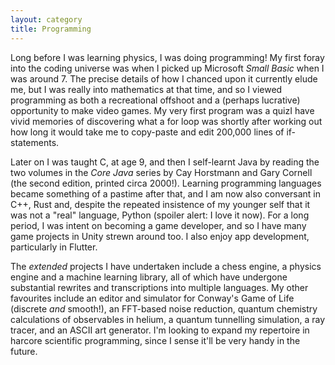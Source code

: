 ```yaml
---
layout: category
title: Programming
---
```


Long before I was learning physics, I was doing programming! My first foray into the coding universe was when I picked up Microsoft *Small Basic* when I was around 7. The precise details of how I chanced upon it currently elude me, but I was really into mathematics at that time, and so I viewed programming as both a recreational offshoot and a (perhaps lucrative) opportunity to make video games. My very first program was a quizI have vivid memories of discovering what a for loop was shortly after working out how long it would take me to copy-paste and edit 200,000 lines of if-statements.  

Later on I was taught C, at age 9, and then I self-learnt Java by reading the two volumes in the *Core Java* series by Cay Horstmann and Gary Cornell (the second edition, printed circa 2000!). Learning programming languages became something of a pastime after that, and I am now also conversant in C++, Rust and, despite the repeated insistence of my younger self that it was not a "real" language, Python (spoiler alert: I love it now). For a long period, I was intent on becoming a game developer, and so I have many game projects in Unity strewn around too. I also enjoy app development, particularly in Flutter.

The *extended* projects I have undertaken include a chess engine, a physics engine and a machine learning library, all of which have undergone substantial rewrites and transcriptions into multiple languages. My other favourites include an editor and simulator for Conway's Game of Life (discrete *and* smooth!), an FFT-based noise reduction, quantum chemistry calculations of observables in helium, a quantum tunnelling simulation, a ray tracer, and an ASCII art generator. I'm looking to expand my repertoire in harcore scientific programming, since I sense it'll be very handy in the future.
